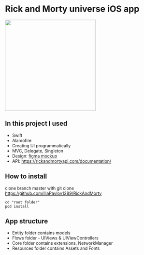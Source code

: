 # Rick and Morty universe iOS app

<img src="https://github.com/IliaPavlov1289/RickAndMorty/blob/master/Demo.gif" width="300">

## In this project I used
- Swift
- Alamofire
- Creating UI programmatically
- MVC, Delegate, Singleton
- Design: [figma mockup](https://www.figma.com/file/xOgqbbqNwGiIqI5Ni9GR0v/Rick-and-Morty---Test-Developer-iOS-(Community)?node-id=0%3A1)
- API: https://rickandmortyapi.com/documentation/

## How to install
clone branch master with git clone https://github.com/IliaPavlov1289/RickAndMorty 
```
cd "root folder"
pod install
```

## App structure
- Entity folder contains models
- Flows folder - UIViews & UIViewControllers
- Core folder contains extensions, NetworkManager
- Resources folder contains Assets and Fonts
